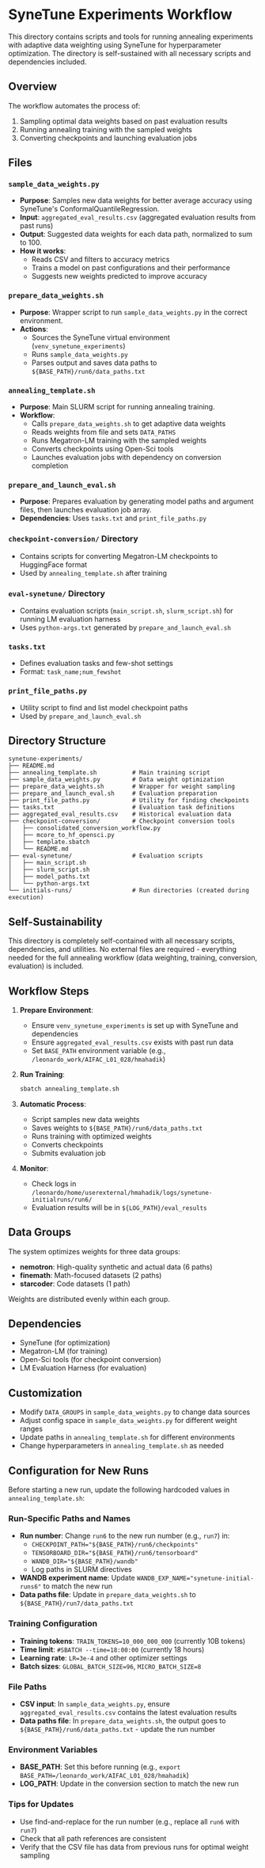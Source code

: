 # SyneTune Experiments Workflow

This directory contains scripts and tools for running annealing experiments with adaptive data weighting using SyneTune for hyperparameter optimization. The directory is self-sustained with all necessary scripts and dependencies included.

## Overview

The workflow automates the process of:
1. Sampling optimal data weights based on past evaluation results
2. Running annealing training with the sampled weights
3. Converting checkpoints and launching evaluation jobs

## Files

### `sample_data_weights.py`
- **Purpose**: Samples new data weights for better average accuracy using SyneTune's ConformalQuantileRegression.
- **Input**: `aggregated_eval_results.csv` (aggregated evaluation results from past runs)
- **Output**: Suggested data weights for each data path, normalized to sum to 100.
- **How it works**:
  - Reads CSV and filters to accuracy metrics
  - Trains a model on past configurations and their performance
  - Suggests new weights predicted to improve accuracy

### `prepare_data_weights.sh`
- **Purpose**: Wrapper script to run `sample_data_weights.py` in the correct environment.
- **Actions**:
  - Sources the SyneTune virtual environment (`venv_synetune_experiments`)
  - Runs `sample_data_weights.py`
  - Parses output and saves data paths to `${BASE_PATH}/run6/data_paths.txt`

### `annealing_template.sh`
- **Purpose**: Main SLURM script for running annealing training.
- **Workflow**:
  - Calls `prepare_data_weights.sh` to get adaptive data weights
  - Reads weights from file and sets `DATA_PATHS`
  - Runs Megatron-LM training with the sampled weights
  - Converts checkpoints using Open-Sci tools
  - Launches evaluation jobs with dependency on conversion completion

### `prepare_and_launch_eval.sh`
- **Purpose**: Prepares evaluation by generating model paths and argument files, then launches evaluation job array.
- **Dependencies**: Uses `tasks.txt` and `print_file_paths.py`

### `checkpoint-conversion/` Directory
- Contains scripts for converting Megatron-LM checkpoints to HuggingFace format
- Used by `annealing_template.sh` after training

### `eval-synetune/` Directory
- Contains evaluation scripts (`main_script.sh`, `slurm_script.sh`) for running LM evaluation harness
- Uses `python-args.txt` generated by `prepare_and_launch_eval.sh`

### `tasks.txt`
- Defines evaluation tasks and few-shot settings
- Format: `task_name;num_fewshot`

### `print_file_paths.py`
- Utility script to find and list model checkpoint paths
- Used by `prepare_and_launch_eval.sh`

## Directory Structure

```
synetune-experiments/
├── README.md
├── annealing_template.sh          # Main training script
├── sample_data_weights.py         # Data weight optimization
├── prepare_data_weights.sh        # Wrapper for weight sampling
├── prepare_and_launch_eval.sh     # Evaluation preparation
├── print_file_paths.py            # Utility for finding checkpoints
├── tasks.txt                      # Evaluation task definitions
├── aggregated_eval_results.csv    # Historical evaluation data
├── checkpoint-conversion/         # Checkpoint conversion tools
│   ├── consolidated_conversion_workflow.py
│   ├── mcore_to_hf_opensci.py
│   ├── template.sbatch
│   └── README.md
├── eval-synetune/                 # Evaluation scripts
│   ├── main_script.sh
│   ├── slurm_script.sh
│   ├── model_paths.txt
│   └── python-args.txt
└── initials-runs/                 # Run directories (created during execution)
```

## Self-Sustainability

This directory is completely self-contained with all necessary scripts, dependencies, and utilities. No external files are required - everything needed for the full annealing workflow (data weighting, training, conversion, evaluation) is included.

## Workflow Steps

1. **Prepare Environment**:
   - Ensure `venv_synetune_experiments` is set up with SyneTune and dependencies
   - Ensure `aggregated_eval_results.csv` exists with past run data
   - Set `BASE_PATH` environment variable (e.g., `/leonardo_work/AIFAC_L01_028/hmahadik`)

2. **Run Training**:
   ```bash
   sbatch annealing_template.sh
   ```

3. **Automatic Process**:
   - Script samples new data weights
   - Saves weights to `${BASE_PATH}/run6/data_paths.txt`
   - Runs training with optimized weights
   - Converts checkpoints
   - Submits evaluation job

4. **Monitor**:
   - Check logs in `/leonardo/home/userexternal/hmahadik/logs/synetune-initialruns/run6/`
   - Evaluation results will be in `${LOG_PATH}/eval_results`

## Data Groups

The system optimizes weights for three data groups:
- **nemotron**: High-quality synthetic and actual data (6 paths)
- **finemath**: Math-focused datasets (2 paths)
- **starcoder**: Code datasets (1 path)

Weights are distributed evenly within each group.

## Dependencies

- SyneTune (for optimization)
- Megatron-LM (for training)
- Open-Sci tools (for checkpoint conversion)
- LM Evaluation Harness (for evaluation)

## Customization

- Modify `DATA_GROUPS` in `sample_data_weights.py` to change data sources
- Adjust config space in `sample_data_weights.py` for different weight ranges
- Update paths in `annealing_template.sh` for different environments
- Change hyperparameters in `annealing_template.sh` as needed

## Configuration for New Runs

Before starting a new run, update the following hardcoded values in `annealing_template.sh`:

### Run-Specific Paths and Names
- **Run number**: Change `run6` to the new run number (e.g., `run7`) in:
  - `CHECKPOINT_PATH="${BASE_PATH}/run6/checkpoints"`
  - `TENSORBOARD_DIR="${BASE_PATH}/run6/tensorboard"`
  - `WANDB_DIR="${BASE_PATH}/wandb"`
  - Log paths in SLURM directives
- **WANDB experiment name**: Update `WANDB_EXP_NAME="synetune-initial-runs6"` to match the new run
- **Data paths file**: Update in `prepare_data_weights.sh` to `${BASE_PATH}/run7/data_paths.txt`

### Training Configuration
- **Training tokens**: `TRAIN_TOKENS=10_000_000_000` (currently 10B tokens)
- **Time limit**: `#SBATCH --time=18:00:00` (currently 18 hours)
- **Learning rate**: `LR=3e-4` and other optimizer settings
- **Batch sizes**: `GLOBAL_BATCH_SIZE=96`, `MICRO_BATCH_SIZE=8`

### File Paths
- **CSV input**: In `sample_data_weights.py`, ensure `aggregated_eval_results.csv` contains the latest evaluation results
- **Data paths file**: In `prepare_data_weights.sh`, the output goes to `${BASE_PATH}/run6/data_paths.txt` - update the run number

### Environment Variables
- **BASE_PATH**: Set this before running (e.g., `export BASE_PATH=/leonardo_work/AIFAC_L01_028/hmahadik`)
- **LOG_PATH**: Update in the conversion section to match the new run

### Tips for Updates
- Use find-and-replace for the run number (e.g., replace all `run6` with `run7`)
- Check that all path references are consistent
- Verify that the CSV file has data from previous runs for optimal weight sampling

